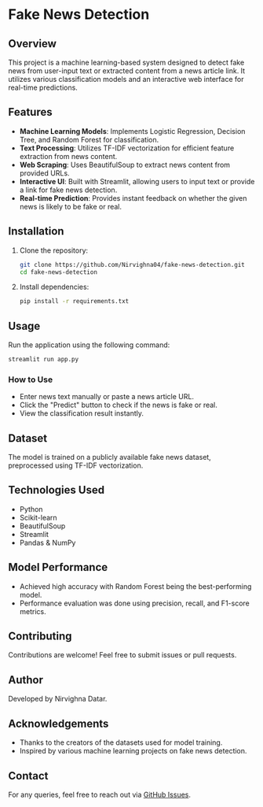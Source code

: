 # Fake News Detection

## Overview
This project is a machine learning-based system designed to detect fake news from user-input text or extracted content from a news article link. It utilizes various classification models and an interactive web interface for real-time predictions.

## Features
- **Machine Learning Models**: Implements Logistic Regression, Decision Tree, and Random Forest for classification.
- **Text Processing**: Utilizes TF-IDF vectorization for efficient feature extraction from news content.
- **Web Scraping**: Uses BeautifulSoup to extract news content from provided URLs.
- **Interactive UI**: Built with Streamlit, allowing users to input text or provide a link for fake news detection.
- **Real-time Prediction**: Provides instant feedback on whether the given news is likely to be fake or real.

## Installation
1. Clone the repository:
   ```sh
   git clone https://github.com/Nirvighna04/fake-news-detection.git
   cd fake-news-detection
   ```
2. Install dependencies:
   ```sh
   pip install -r requirements.txt
   ```

## Usage
Run the application using the following command:
```sh
streamlit run app.py
```

### How to Use
- Enter news text manually or paste a news article URL.
- Click the "Predict" button to check if the news is fake or real.
- View the classification result instantly.

## Dataset
The model is trained on a publicly available fake news dataset, preprocessed using TF-IDF vectorization.

## Technologies Used
- Python
- Scikit-learn
- BeautifulSoup
- Streamlit
- Pandas & NumPy

## Model Performance
- Achieved high accuracy with Random Forest being the best-performing model.
- Performance evaluation was done using precision, recall, and F1-score metrics.

## Contributing
Contributions are welcome! Feel free to submit issues or pull requests.

## Author
Developed by Nirvighna Datar.

## Acknowledgements
- Thanks to the creators of the datasets used for model training.
- Inspired by various machine learning projects on fake news detection.

## Contact
For any queries, feel free to reach out via [GitHub Issues](https://github.com/Nirvighna04/fake-news-detection/issues).
